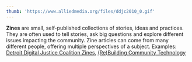 ```yaml
---
thumb: 'https://www.alliedmedia.org/files/ddjc2010_0.gif'
---
```


**Zines** are small, self-published collections of stories, ideas and practices. They are often used to tell stories, ask big questions and explore different issues impacting the community. Zine articles can come from many different people, offering multiple perspectives of a subject.
Examples: [Detroit Digital Justice Coalition Zines](https://www.alliedmedia.org/ddjc/products), [(Re)Building Community Technology](http://communitytechnology.github.io/docs/blog/zine-v1/)
